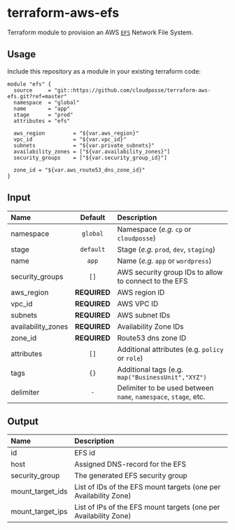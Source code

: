 # terraform-aws-efs

Terraform module to provision an AWS [`EFS`](https://aws.amazon.com/efs/) Network File System.


## Usage

Include this repository as a module in your existing terraform code:

```hcl
module "efs" {
  source     = "git::https://github.com/cloudposse/terraform-aws-efs.git?ref=master"
  namespace  = "global"
  name       = "app"
  stage      = "prod"
  attributes = "efs"

  aws_region         = "${var.aws_region}"
  vpc_id             = "${var.vpc_id}"
  subnets            = "${var.private_subnets}"
  availability_zones = ["${var.availability_zones}"]
  security_groups    = ["${var.security_group_id}"]

  zone_id = "${var.aws_route53_dns_zone_id}"
}
```

## Input

|  Name              |    Default     |                          Description                             |
|:-------------------|:--------------:|:-----------------------------------------------------------------|
| namespace          | `global`       | Namespace (_e.g._ `cp` or `cloudposse`)                          |
| stage              | `default`      | Stage (_e.g._ `prod`, `dev`, `staging`)                          |
| name               | `app`          | Name (_e.g._ `app` or `wordpress`)                               |
| security_groups    | `[]`           | AWS security group IDs to allow to connect to the EFS            |
| aws_region         | __REQUIRED__   | AWS region ID                                                    |
| vpc_id             | __REQUIRED__   | AWS VPC ID                                                       |
| subnets            | __REQUIRED__   | AWS subnet IDs                                                   |
| availability_zones | __REQUIRED__   | Availability Zone IDs                                            |
| zone_id            | __REQUIRED__   | Route53 dns zone ID                                              |
| attributes         | `[]`           | Additional attributes (e.g. `policy` or `role`)                  |
| tags               | `{}`           | Additional tags  (e.g. `map("BusinessUnit","XYZ")`               |
| delimiter          | `-`            | Delimiter to be used between `name`, `namespace`, `stage`, etc.  |


## Output

| Name             |        Description                                               |
|:-----------------|:-----------------------------------------------------------------|
| id               | EFS id                                                           |
| host             | Assigned DNS-record for the EFS                                  |
| security_group   | The generated EFS security group                                 |
| mount_target_ids | List of IDs of the EFS mount targets (one per Availability Zone) |
| mount_target_ips | List of IPs of the EFS mount targets (one per Availability Zone) |
